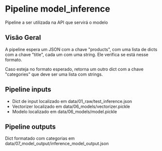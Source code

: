# Pipeline model_inference

Pipeline a ser utilizada na API que servirá o modelo

## Visão Geral

A pipeline espera um JSON com a chave "products", com uma lista de dicts
com a chave "title", cada um com uma string. Ele verifica se está nesse formato.

Caso esteja no formato esperado, retorna um outro dict com a chave "categories"
que deve ser uma lista com strings.

## Pipeline inputs

- Dict de input localizado em data/01_raw/test_inference.json
- Vectorizer localizado em data/06_models/vectorizer.pickle
- Modelo localizado em data/06_models/model.pickle

## Pipeline outputs

Dict formatado com categorias em data/07_model_output/inference_model_output.json